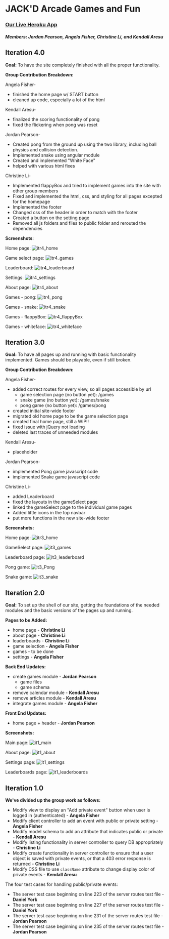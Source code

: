 # JACK'D Arcade Games and Fun


### [Our Live Heroku App](https://mysterious-brushlands-34136.herokuapp.com)
##### Members: Jordan Pearson, Angela Fisher, Christine Li, and Kendall Aresu



## Iteration 4.0

__Goal:__ To have the site completely finished with all the proper functionality.

__Group Contribution Breakdown:__

Angela Fisher-
- finished the home page w/ START button
- cleaned up code, especially a lot of the html

Kendall Aresu-
- finalized the scoring functionality of pong
- fixed the flickering when pong was reset

Jordan Pearson-
- Created pong from the ground up using the two library, including ball physics and collision detection.
- Implemented snake using angular module
- Created and implemented "White Face"
- helped with various html fixes

Christine Li-
- Implemented flappyBox and tried to implement games into the site with other group members
- Fixed and implemented the html, css, and styling for all pages excepted for the homepage
- Implemented the footer
- Changed css of the header in order to match with the footer
- Created a button on the setting page
- Removed all js folders and files to public folder and rerouted the dependencies

__Screenshots__:

Home page:
![itr4_home](/screenshots/iteration4/itr4_home.png)

Game select page:
![itr4_games](/screenshots/iteration4/itr4_games.png)

Leaderboard:
![itr4_leaderboard](/screenshots/iteration4/itr4_leaderboard.png)

Settings:
![itr4_settings](/screenshots/iteration4/itr4_settings.png)

About page:
![itr4_about](/screenshots/iteration4/itr4_about.png)

Games - pong:
![itr4_pong](/screenshots/iteration4/itr4_pong.png)

Games - snake:
![itr4_snake](/screenshots/iteration4/itr4_snake.png)

Games - flappyBox:
![itr4_flappyBox](/screenshots/iteration4/itr4_flappyBox.png)

Games - whiteface:
![itr4_whiteface](/screenshots/iteration4/itr4_whiteface.png)



## Iteration 3.0

__Goal:__ To have all pages up and running with basic functionality implemented. Games should be playable, even if still broken.

__Group Contribution Breakdown:__

Angela Fisher-
- added correct routes for every view, so all pages accessible by url
  - game selection page (no button yet): /games
  - snake game (no button yet): /games/snake
  - pong game (no button yet): /games/pong
- created initial site-wide footer
- migrated old home page to be the game selection page
- created final home page, still a WIP!!
- fixed issue with jQuery not loading
- deleted last traces of unneeded modules

Kendall Aresu-
- placeholder

Jordan Pearson-
- implemented Pong game javascript code
- implemented Snake game javascript code

Christine Li-
- added Leaderboard
- fixed the layouts in the gameSelect page
- linked the gameSelect page to the individual game pages
- Added little icons in the top navbar
- put more functions in the new site-wide footer

__Screenshots:__

Home page:
![itr3_home](/screenshots/iteration3/itr3_home.png)

GameSelect page:
![it3_games](/screenshots/iteration3/ite3_games.png)

Leaderboard page:
![it3_leaderboard](/screenshots/iteration3/itr3_leaderboard.png)

Pong game:
![it3_Pong](/screenshots/iteration3/itr3_Pong.png)

Snake game:
![it3_snake](/screenshots/iteration3/itr3_snake.png)



## Iteration 2.0

__Goal:__ To set up the shell of our site, getting the foundations of the needed modules and the basic versions of the pages up and running.

__Pages to be Added:__
- home page - **Christine Li**
- about page - **Christine Li**
- leaderboards - **Christine Li**
- game selection - **Angela Fisher**
- games - to be done
- settings - **Angela Fisher**

__Back End Updates:__
- create games module - **Jordan Pearson**
  - game files
  - game schema
- remove calendar module - **Kendall Aresu**
- remove articles module - **Kendall Aresu**
- integrate games module - **Angela Fisher**

__Front End Updates:__
- home page + header - **Jordan Pearson**


__Screenshots:__

Main page:
![it1_main](/screenshots/iteration1/it1_main.jpg)

About page:
![it1_about](/screenshots/iteration1/it1_about.png)

Settings page:
![it1_settings](/screenshots/iteration1/it1_settings.png)

Leaderboards page:
![it1_leaderboards](/screenshots/iteration1/it1_leaderboards.png)


## Iteration 1.0

__We've divided up the group work as follows:__
- Modify view to display an "Add private event" button when user is logged in (authenticated) - **Angela Fisher**
- Modify client controller to add an event with public or private setting - **Angela Fisher**
- Modify model schema to add an attribute that indicates public or private - **Kendall Aresu**
- Modify listing functionality in server controller to query DB appropriately - **Christine Li**
- Modify create functionality in server controller to ensure that a user object is saved with private events, or that a 403 error response is returned - **Christine Li**
- Modify CSS file to use `className` attribute to change display color of private events - **Kendall Aresu**

The four test cases for handling public/private events:
- The server test case beginning on line 223 of the server routes test file - **Daniel York**
- The server test case beginning on line 227 of the server routes test file - **Daniel York**
- The server test case beginning on line 231 of the server routes test file - **Jordan Pearson**
- The server test case beginning on line 235 of the server routes test file - **Jordan Pearson**
